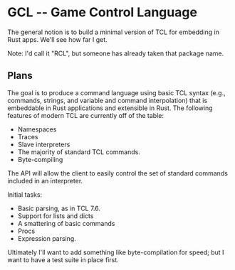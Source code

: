 # GCL -- Game Control Language

The general notion is to build a minimal version of TCL for embedding in Rust
apps.  We'll see how far I get.

Note: I'd call it "RCL", but someone has already taken that package name.

## Plans

The goal is to produce a command language using basic TCL syntax
(e.g., commands, strings, and variable and command interpolation) that is
embeddable in Rust applications and extensible in Rust. The following
features of modern TCL are currently off of the table:

* Namespaces
* Traces
* Slave interpreters
* The majority of standard TCL commands.
* Byte-compiling

The API will allow the client to easily control the set of standard
commands included in an interpreter.

Initial tasks:

* Basic parsing, as in TCL 7.6.
* Support for lists and dicts
* A smattering of basic commands
* Procs
* Expression parsing.

Ultimately I'll want to add something like byte-compilation for speed; but
I want to have a test suite in place first.
